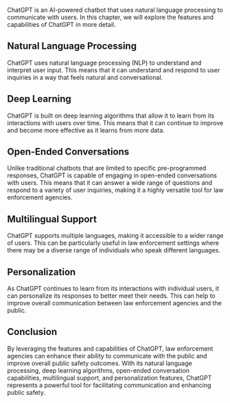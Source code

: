 
ChatGPT is an AI-powered chatbot that uses natural language processing to communicate with users. In this chapter, we will explore the features and capabilities of ChatGPT in more detail.

Natural Language Processing
---------------------------

ChatGPT uses natural language processing (NLP) to understand and interpret user input. This means that it can understand and respond to user inquiries in a way that feels natural and conversational.

Deep Learning
-------------

ChatGPT is built on deep learning algorithms that allow it to learn from its interactions with users over time. This means that it can continue to improve and become more effective as it learns from more data.

Open-Ended Conversations
------------------------

Unlike traditional chatbots that are limited to specific pre-programmed responses, ChatGPT is capable of engaging in open-ended conversations with users. This means that it can answer a wide range of questions and respond to a variety of user inquiries, making it a highly versatile tool for law enforcement agencies.

Multilingual Support
--------------------

ChatGPT supports multiple languages, making it accessible to a wider range of users. This can be particularly useful in law enforcement settings where there may be a diverse range of individuals who speak different languages.

Personalization
---------------

As ChatGPT continues to learn from its interactions with individual users, it can personalize its responses to better meet their needs. This can help to improve overall communication between law enforcement agencies and the public.

Conclusion
----------

By leveraging the features and capabilities of ChatGPT, law enforcement agencies can enhance their ability to communicate with the public and improve overall public safety outcomes. With its natural language processing, deep learning algorithms, open-ended conversation capabilities, multilingual support, and personalization features, ChatGPT represents a powerful tool for facilitating communication and enhancing public safety.
